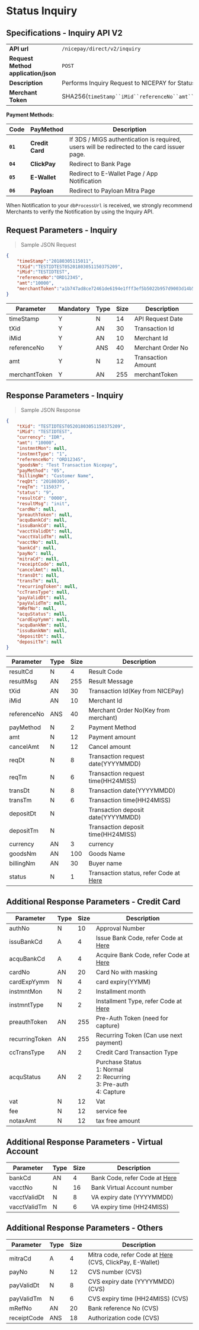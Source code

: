 # Status Inquiry
## Specifications - Inquiry API V2

|                                                           |                                                                                                               |
|-----------------------------------------------------------|---------------------------------------------------------------------------------------------------------------|
| **API url**                                               | `/nicepay/direct/v2/inquiry`                                                                                  |
| **Request Method** **application/json**                   | `POST`                                                                                                        |
| **Description**                                           | Performs Inquiry Request to NICEPAY for Status Checking                                                       |
| **Merchant Token**                                        | SHA256(`timeStamp``iMid``referenceNo``amt``merchantKey`)                                                      |

**Payment Methods:**

| **Code** | **PayMethod**   | Description                                                                                 |
| -------- | --------------- | ------------------------------------------------------------------------------------------- |
| **`01`** | **Credit Card** | If 3DS / MIGS authentication is required, users will be redirected to the card issuer page. |
| **`04`** | **ClickPay**    | Redirect to Bank Page                                                                       |
| **`05`** | **E-Wallet**    | Redirect to E-Wallet Page / App Notification                                                |
| **`06`** | **Payloan**     | Redirect to Payloan Mitra Page                                                              |


<aside class="notice">When Notification to your <code>dbProcessUrl</code> is received, we strongly recommend Merchants to verify the Notification by using the Inquiry API.</aside>

## Request Parameters - Inquiry

> Sample JSON Request

```json
{
	"timeStamp":"20180305115011",
	"tXid":"TESTIDTEST05201803051150375209",
	"iMid":"TESTIDTEST",
	"referenceNo":"ORD12345",
	"amt":"10000",
	"merchantToken":"a1b747ad8ce72461de6194e1fff3ef5b5022b957d9003d14b52f4d52b5b55fe8"
}
```

Parameter | Mandatory | Type | Size | Description
---------- | ---------- | ---------- | ---------- | ----------
timeStamp | Y | N | 14 | API Request Date
tXid | Y | AN | 30 | Transaction Id
iMid | Y | AN | 10 | Merchant Id
referenceNo | Y | ANS | 40 | Merchant Order No
amt | Y | N | 12 | Transaction  Amount
merchantToken | Y | AN | 255 | merchantToken

## Response Parameters - Inquiry

> Sample JSON Response

```json
{
    "tXid": "TESTIDTEST05201803051150375209",
    "iMid": "TESTIDTEST",
    "currency": "IDR",
    "amt": "10000",
    "instmntMon": null,
    "instmntType": "1",
    "referenceNo": "ORD12345",
    "goodsNm": "Test Transaction Nicepay",
    "payMethod": "05",
    "billingNm": "Customer Name",
    "reqDt": "20180305",
    "reqTm": "115037",
    "status": "9",
    "resultCd": "0000",
    "resultMsg": "init",
    "cardNo": null,
    "preauthToken": null,
    "acquBankCd": null,
    "issuBankCd": null,
    "vacctValidDt": null,
    "vacctValidTm": null,
    "vacctNo": null,
    "bankCd": null,
    "payNo": null,
    "mitraCd": null,
    "receiptCode": null,
    "cancelAmt": null,
    "transDt": null,
    "transTm": null,
    "recurringToken": null,
    "ccTransType": null,
    "payValidDt": null,
    "payValidTm": null,
    "mRefNo": null,
    "acquStatus": null,
    "cardExpYymm": null,
    "acquBankNm": null,
    "issuBankNm": null,
    "depositDt": null,
    "depositTm": null
}
```

Parameter | Type | Size | Description
---------- | ---------- | ---------- | ----------
resultCd | N | 4 | Result Code
resultMsg | AN | 255 | Result Message
tXid | AN | 30 | Transaction Id(Key from NICEPay)
iMid | AN | 10 | Merchant Id
referenceNo | ANS | 40 | Merchant Order No(Key from merchant)
payMethod | N | 2 | Payment Method
amt | N | 12 | Payment amount
cancelAmt | N | 12 | Cancel amount
reqDt | N | 8 | Transaction request date(YYYYMMDD)
reqTm | N | 6 | Transaction request time(HH24MISS)
transDt | N | 8 | Transaction date(YYYYMMDD)
transTm | N | 6 | Transaction time(HH24MISS)
depositDt | N | &nbsp; | Transaction deposit date(YYYYMMDD)
depositTm | N | &nbsp; | Transaction deposit time(HH24MISS)
currency | AN | 3 | currency
goodsNm | AN | 100 | Goods Name
billingNm | AN | 30 | Buyer name
status | N | 1 | Transaction status, refer Code at [Here](#payment-status-code)

## Additional Response Parameters - Credit Card

Parameter | Type | Size | Description
---------- | ---------- | ---------- | ----------
authNo | N | 10 | Approval Number
issuBankCd | A | 4 | Issue Bank Code, refer Code at [Here](#bank-code)
acquBankCd | A | 4 | Acquire Bank Code, refer Code at [Here](#bank-code)
cardNo | AN | 20 | Card No with masking
cardExpYymm | N | 4 | card expiry(YYMM)
instmntMon | N | 2 | Installment month
instmntType | N | 2 | Installment Type, refer Code at [Here](#installment-type)
preauthToken | AN | 255 | Pre-Auth Token (need for capture)
recurringToken | AN | 255 | Recurring Token (Can use next payment)
ccTransType | AN | 2 | Credit Card Transaction Type
acquStatus | AN | 2 | Purchase Status<br>1: Normal<br>2: Recurring<br>3: Pre-auth<br>4: Capture
vat | N | 12 | Vat
fee | N | 12 | service fee
notaxAmt | N | 12 | tax free amount

## Additional Response Parameters - Virtual Account

Parameter | Type | Size | Description
---------- | ---------- | ---------- | ----------
bankCd | AN | 4 | Bank Code, refer Code at [Here](#bank-code)
vacctNo | N | 16 | Bank Virtual Account number
vacctValidDt | N | 8 | VA expiry date (YYYYMMDD)
vacctValidTm | N | 6 | VA expiry time (HH24MISS)

## Additional Response Parameters - Others

Parameter | Type | Size | Description
---------- | ---------- | ---------- | ----------
mitraCd | A | 4 | Mitra code, refer Code at [Here](#mitra-code)<br>(CVS, ClickPay, E-Wallet)
payNo | N | 12 | CVS number (CVS)
payValidDt | N | 8 | CVS expiry date  (YYYYMMDD) (CVS)
payValidTm | N | 6 | CVS expiry time (HH24MISS) (CVS)
mRefNo | AN | 20 | Bank reference No (CVS)
receiptCode | ANS | 18 | Authorization code (CVS)
